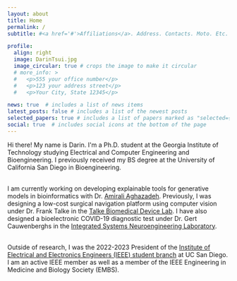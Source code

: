```yaml
---
layout: about
title: Home
permalink: /
subtitle: #<a href='#'>Affiliations</a>. Address. Contacts. Moto. Etc.

profile:
  align: right
  image: DarinTsui.jpg
  image_circular: true # crops the image to make it circular
  # more_info: >
  #   <p>555 your office number</p>
  #   <p>123 your address street</p>
  #   <p>Your City, State 12345</p>

news: true  # includes a list of news items
latest_posts: false # includes a list of the newest posts
selected_papers: true # includes a list of papers marked as "selected={true}"
social: true  # includes social icons at the bottom of the page
---
```


Hi there! My name is Darin. I'm a Ph.D. student at the Georgia Institute of Technology studying Electrical and Computer Engineering and Bioengineering. I previously received my BS degree at the University of California San Diego in Bioengineering. <br><br>

I am currently working on developing explainable tools for generative models in bioinformatics with Dr. <a href="https://amirmohan.github.io/">Amirali Aghazadeh</a>. Previously, I was designing a low-cost surgical navigation platform using computer vision under Dr. Frank Talke in the <a href="https://www.talkelab.ucsd.edu/">Talke Biomedical Device Lab</a>. I have also designed a bioelectronic COVID-19 diagnostic test under Dr. Gert Cauwenberghs in the <a href="https://isn.ucsd.edu/index.php">Integrated Systems Neuroengineering Laboratory</a>. <br><br>

Outside of research, I was the 2022-2023 President of the <a href="https://ieeeucsd.org/">Institute of Electrical and Electronics Engineers 
(IEEE) student branch</a> at UC San Diego. I am an active IEEE member as well as a member of the IEEE Engineering in Medicine and Biology Society (EMBS). 
